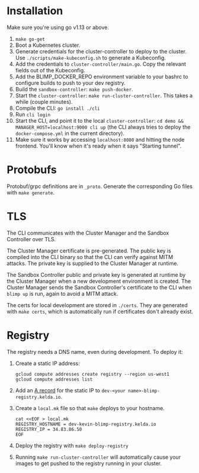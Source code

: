 # Installation

Make sure you're using go v1.13 or above.

1. `make go-get`
1. Boot a Kubernetes cluster.
1. Generate credentials for the cluster-controller to deploy to the cluster. Use `./scripts/make-kubeconfig.sh` to generate a Kubeconfig.
1. Add the credentials to `cluster-controller/main.go`. Copy the relevant fields out of the Kubeconfig.
1. Add the BLIMP_DOCKER_REPO environment variable to your bashrc to configure builds to push to your dev registry.
1. Build the `sandbox-controller`: `make push-docker`.
1. Start the `cluster-controller`: `make run-cluster-controller`. This takes a while (couple minutes).
1. Compile the CLI: `go install ./cli`
1. Run `cli login`
1. Start the CLI, and point it to the local `cluster-controller`: `cd demo && MANAGER_HOST=localhost:9000 cli up` (the CLI always tries to deploy the `docker-compose.yml` in the current directory).
1. Make sure it works by accessing `localhost:8080` and hitting the node frontend. You'll know when it's ready when it says "Starting tunnel".

# Protobufs

Protobuf/grpc definitions are in `_proto`. Generate the corresponding Go files with `make generate`.

# TLS

The CLI communicates with the Cluster Manager and the Sandbox Controller over TLS.

The Cluster Manager certificate is pre-generated. The public key is
compiled into the CLI binary so that the CLI can verify against MITM attacks.
The private key is supplied to the Cluster Manager at runtime.

The Sandbox Controller public and private key is generated at runtime by the
Cluster Manager when a new development environment is created. The Cluster
Manager sends the Sandbox Controller's certificate to the CLI when `blimp up`
is run, again to avoid a MITM attack.

The certs for local development are stored in `./certs`. They are generated
with `make certs`, which is automatically run if certificates don't already
exist.

# Registry

The registry needs a DNS name, even during development. To deploy it:

1. Create a static IP address:

    ```
	gcloud compute addresses create registry --region us-west1
	gcloud compute addresses list
	```

1. Add an [A record](https://domains.google.com/m/registrar/kelda.io/dns) for
   the static IP to `dev-<your name>-blimp-registry.kelda.io`.

1. Create a `local.mk` file so that `make` deploys to your hostname.

    ```
    cat <<EOF > local.mk
    REGISTRY_HOSTNAME = dev-kevin-blimp-registry.kelda.io
    REGISTRY_IP = 34.83.86.50
    EOF
    ```

1. Deploy the registry with `make deploy-registry`

1. Running `make run-cluster-controller` will automatically cause your images
   to get pushed to the registry running in your cluster.
